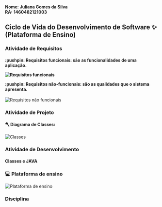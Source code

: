 <h4><b>Nome:</b> Juliana Gomes da Silva<br>
<b>RA:</b> 1460482121003</h4>

<h2>Ciclo de Vida do Desenvolvimento de Software ✨
(Plataforma de Ensino)</h2>

<h3>Atividade de Requisitos </h3>

<h4><p>:pushpin: Requisitos funcionais: são as funcionalidades de uma aplicação.<p>
  
  ![Requisitos funcionais](https://user-images.githubusercontent.com/88887821/159947119-98a62a3c-38bf-4afe-a847-6ad982b26294.png)

  
<p>:pushpin: Requisitos não-funcionais: são as qualidades que o  sistema apresenta.</h4>

![Requisitos não funcionais](https://user-images.githubusercontent.com/88887821/159947383-5fe50f68-8c72-4589-a533-74f978641c7f.png)

<h3>Atividade de Projeto </h3>

<h4><p>🪓 Diagrama de Classes:</h4><p>
  

  ![Classes](https://user-images.githubusercontent.com/88887821/159947653-ef65b0da-bed9-47ee-93f5-accdf323bd46.png)


<h3>Atividade de Desenvolvimento</h3>

<h4><p>Classes e JAVA </h4>

<h3>💻 Plataforma de ensino </h3>

![Plataforma de ensino](https://user-images.githubusercontent.com/88887821/159950529-7f4850b0-0028-4bb0-8d3d-c8bdddbb5501.png)

<h3> Disciplina</h3>
